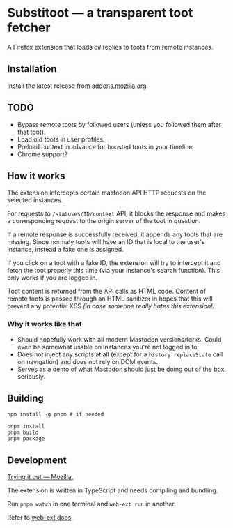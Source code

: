 # Substitoot — a transparent toot fetcher

A Firefox extension that loads *all* replies to toots from remote instances.

## Installation

Install the latest release from [addons.mozilla.org](https://addons.mozilla.org/firefox/addon/substitoot/).

## TODO

- Bypass remote toots by followed users (unless you followed them after that toot).
- Load old toots in user profiles.
- Preload context in advance for boosted toots in your timeline.
- Chrome support?

## How it works

The extension intercepts certain mastodon API HTTP requests on the selected instances.

For requests to `/statuses/ID/context` API, it blocks the response and makes a corresponding request to the origin server of the toot in question.

If a remote response is successfully received, it appends any toots that are missing. Since normaly toots will have an ID that is local to the user's instance, instead a fake one is assigned.

If you click on a toot with a fake ID, the extension will try to intercept it and fetch the toot properly this time (via your instance's search function). This only works if you are logged in.

Toot content is returned from the API calls as HTML code. Content of remote toots is passed through an HTML sanitizer in hopes that this will prevent any potential XSS *(in case someone really hates this extension!)*.

### Why it works like that

* Should hopefully work with all modern Mastodon versions/forks. Could even be somewhat usable on instances you're not logged in to.
* Does not inject any scripts at all (except for a `history.replaceState` call on navigation) and does not rely on DOM events.
* Serves as a demo of what Mastodon should just be doing out of the box, seriously.

## Building
	
	npm install -g pnpm # if needed
	
	pnpm install
	pnpm build
	pnpm package

## Development

[Trying it out — Mozilla.](https://developer.mozilla.org/en-US/docs/Mozilla/Add-ons/WebExtensions/Your_first_WebExtension#trying_it_out)

The extension is written in TypeScript and needs compiling and bundling.

Run `pnpm watch` in one terminal and `web-ext run` in another.

Refer to [web-ext docs](https://extensionworkshop.com/documentation/develop/getting-started-with-web-ext/).
